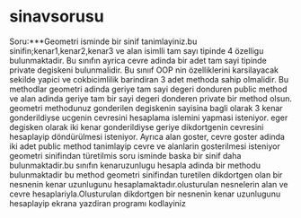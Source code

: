 # sinavsorusu
Soru:***Geometri isminde bir sinif tanimlayiniz.bu sinifin;kenar1,kenar2,kenar3 ve alan isimlli tam sayı tipinde 4 özelligu bulunmaktadir.
 Bu sınıfın ayrica cevre adinda bir adet tam sayi tipinde private degiskeni bulunmalidir.
Bu sınııf OOP nin özelliklerini karsilayacak sekilde yapici ve cokbicimlilik barindiran  3 adet methoda sahip olmalidir.
 Bu methodlar geometri adinda geriye tam sayi degeri donduren public method ve
alan adinda geriye tam bir sayi degeri donderen  private bir method olsun.
 geometri methodunuz gonderilen degiskenin sayisina bagli olarak 3 kenar gonderildiyse ucgenin cevresini hesaplama islemini yapmasi isteniyor.
eger degisken olarak iki kenar gonderildiyse geriye dikdortgenin cevresini hesaplayip döndürülmesi  isteniyor.
 Ayrıca alan goster, cevre goster adinda iki adet public method tanimlayip cevre ve alanlarin gosterilmesi isteniyor
geometri sinifindan türetilmis soru isminde baska bir sinif daha bulunmaktadir.bu sınıfın kenaruzunlugu hesapla adinda bir methodu bulunmaktadir 
 bu method geometri sinifindan turetilen dikdortgen olan bir nesnenin kenar uzunlugunu 
 hesaplamaktadır.olusturulan nesnelerin alan ve cevre hesaplariyla.Olusturulan dikdortgen bir nesnenin kenar uzunlugunu hesaplayip ekrana yazdiran programı kodlayiniz
